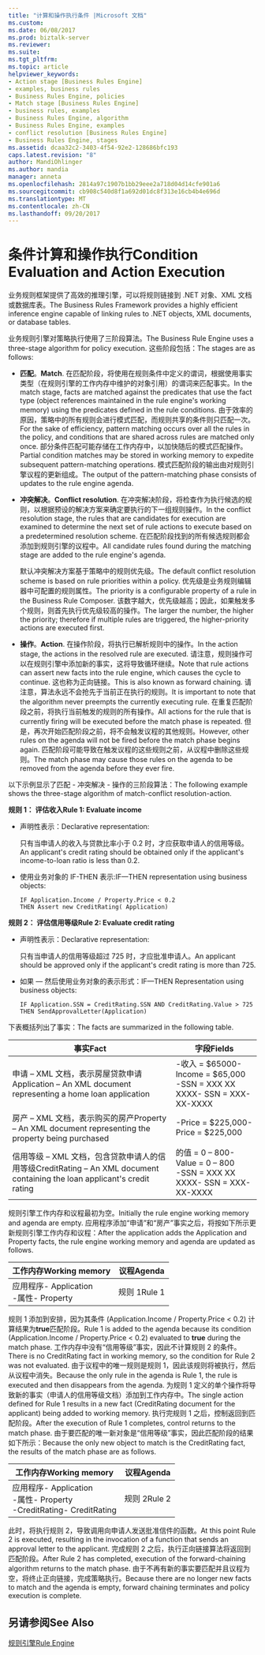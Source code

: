 ```yaml
---
title: "计算和操作执行条件 |Microsoft 文档"
ms.custom: 
ms.date: 06/08/2017
ms.prod: biztalk-server
ms.reviewer: 
ms.suite: 
ms.tgt_pltfrm: 
ms.topic: article
helpviewer_keywords:
- Action stage [Business Rules Engine]
- examples, business rules
- Business Rules Engine, policies
- Match stage [Business Rules Engine]
- business rules, examples
- Business Rules Engine, algorithm
- Business Rules Engine, examples
- conflict resolution [Business Rules Engine]
- Business Rules Engine, stages
ms.assetid: dcaa32c2-3403-4f54-92e2-128686bfc193
caps.latest.revision: "8"
author: MandiOhlinger
ms.author: mandia
manager: anneta
ms.openlocfilehash: 2814a97c1907b1bb29eee2a718d04d14cfe901a6
ms.sourcegitcommit: cb908c540d8f1a692d01dc8f313e16cb4b4e696d
ms.translationtype: MT
ms.contentlocale: zh-CN
ms.lasthandoff: 09/20/2017
---
```

# <a name="condition-evaluation-and-action-execution"></a><span data-ttu-id="843a3-102">条件计算和操作执行</span><span class="sxs-lookup"><span data-stu-id="843a3-102">Condition Evaluation and Action Execution</span></span>
<span data-ttu-id="843a3-103">业务规则框架提供了高效的推理引擎，可以将规则链接到 .NET 对象、XML 文档或数据库表。</span><span class="sxs-lookup"><span data-stu-id="843a3-103">The Business Rules Framework provides a highly efficient inference engine capable of linking rules to .NET objects, XML documents, or database tables.</span></span>  
  
 <span data-ttu-id="843a3-104">业务规则引擎对策略执行使用了三阶段算法。</span><span class="sxs-lookup"><span data-stu-id="843a3-104">The Business Rule Engine uses a three-stage algorithm for policy execution.</span></span> <span data-ttu-id="843a3-105">这些阶段包括：</span><span class="sxs-lookup"><span data-stu-id="843a3-105">The stages are as follows:</span></span>  
  
-   <span data-ttu-id="843a3-106">**匹配**。</span><span class="sxs-lookup"><span data-stu-id="843a3-106">**Match**.</span></span> <span data-ttu-id="843a3-107">在匹配阶段，将使用在规则条件中定义的谓词，根据使用事实类型（在规则引擎的工作内存中维护的对象引用）的谓词来匹配事实。</span><span class="sxs-lookup"><span data-stu-id="843a3-107">In the match stage, facts are matched against the predicates that use the fact type (object references maintained in the rule engine's working memory) using the predicates defined in the rule conditions.</span></span> <span data-ttu-id="843a3-108">由于效率的原因，策略中的所有规则会进行模式匹配，而规则共享的条件则只匹配一次。</span><span class="sxs-lookup"><span data-stu-id="843a3-108">For the sake of efficiency, pattern matching occurs over all the rules in the policy, and conditions that are shared across rules are matched only once.</span></span> <span data-ttu-id="843a3-109">部分条件匹配可能存储在工作内存中，以加快随后的模式匹配操作。</span><span class="sxs-lookup"><span data-stu-id="843a3-109">Partial condition matches may be stored in working memory to expedite subsequent pattern-matching operations.</span></span> <span data-ttu-id="843a3-110">模式匹配阶段的输出由对规则引擎议程的更新组成。</span><span class="sxs-lookup"><span data-stu-id="843a3-110">The output of the pattern-matching phase consists of updates to the rule engine agenda.</span></span>  
  
-   <span data-ttu-id="843a3-111">**冲突解决**。</span><span class="sxs-lookup"><span data-stu-id="843a3-111">**Conflict resolution**.</span></span> <span data-ttu-id="843a3-112">在冲突解决阶段，将检查作为执行候选的规则，以根据预设的解决方案来确定要执行的下一组规则操作。</span><span class="sxs-lookup"><span data-stu-id="843a3-112">In the conflict resolution stage, the rules that are candidates for execution are examined to determine the next set of rule actions to execute based on a predetermined resolution scheme.</span></span> <span data-ttu-id="843a3-113">在匹配阶段找到的所有候选规则都会添加到规则引擎的议程中。</span><span class="sxs-lookup"><span data-stu-id="843a3-113">All candidate rules found during the matching stage are added to the rule engine's agenda.</span></span>  
  
     <span data-ttu-id="843a3-114">默认冲突解决方案基于策略中的规则优先级。</span><span class="sxs-lookup"><span data-stu-id="843a3-114">The default conflict resolution scheme is based on rule priorities within a policy.</span></span> <span data-ttu-id="843a3-115">优先级是业务规则编辑器中可配置的规则属性。</span><span class="sxs-lookup"><span data-stu-id="843a3-115">The priority is a configurable property of a rule in the Business Rule Composer.</span></span> <span data-ttu-id="843a3-116">该数字越大，优先级越高；因此，如果触发多个规则，则首先执行优先级较高的操作。</span><span class="sxs-lookup"><span data-stu-id="843a3-116">The larger the number, the higher the priority; therefore if multiple rules are triggered, the higher-priority actions are executed first.</span></span>  
  
-   <span data-ttu-id="843a3-117">**操作**。</span><span class="sxs-lookup"><span data-stu-id="843a3-117">**Action**.</span></span> <span data-ttu-id="843a3-118">在操作阶段，将执行已解析规则中的操作。</span><span class="sxs-lookup"><span data-stu-id="843a3-118">In the action stage, the actions in the resolved rule are executed.</span></span> <span data-ttu-id="843a3-119">请注意，规则操作可以在规则引擎中添加新的事实，这将导致循环继续。</span><span class="sxs-lookup"><span data-stu-id="843a3-119">Note that rule actions can assert new facts into the rule engine, which causes the cycle to continue.</span></span> <span data-ttu-id="843a3-120">这也称为正向链接。</span><span class="sxs-lookup"><span data-stu-id="843a3-120">This is also known as forward chaining.</span></span> <span data-ttu-id="843a3-121">请注意，算法永远不会抢先于当前正在执行的规则。</span><span class="sxs-lookup"><span data-stu-id="843a3-121">It is important to note that the algorithm never preempts the currently executing rule.</span></span> <span data-ttu-id="843a3-122">在重复匹配阶段之前，将执行当前触发的规则的所有操作。</span><span class="sxs-lookup"><span data-stu-id="843a3-122">All actions for the rule that is currently firing will be executed before the match phase is repeated.</span></span> <span data-ttu-id="843a3-123">但是，再次开始匹配阶段之前，将不会触发议程的其他规则。</span><span class="sxs-lookup"><span data-stu-id="843a3-123">However, other rules on the agenda will not be fired before the match phase begins again.</span></span> <span data-ttu-id="843a3-124">匹配阶段可能导致在触发议程的这些规则之前，从议程中删除这些规则。</span><span class="sxs-lookup"><span data-stu-id="843a3-124">The match phase may cause those rules on the agenda to be removed from the agenda before they ever fire.</span></span>  
  
 <span data-ttu-id="843a3-125">以下示例显示了匹配 - 冲突解决 - 操作的三阶段算法：</span><span class="sxs-lookup"><span data-stu-id="843a3-125">The following example shows the three-stage algorithm of match-conflict resolution-action.</span></span>  
  
 <span data-ttu-id="843a3-126">**规则 1： 评估收入**</span><span class="sxs-lookup"><span data-stu-id="843a3-126">**Rule 1: Evaluate income**</span></span>  
  
-   <span data-ttu-id="843a3-127">声明性表示：</span><span class="sxs-lookup"><span data-stu-id="843a3-127">Declarative representation:</span></span>  
  
     <span data-ttu-id="843a3-128">只有当申请人的收入与贷款比率小于 0.2 时，才应获取申请人的信用等级。</span><span class="sxs-lookup"><span data-stu-id="843a3-128">An applicant's credit rating should be obtained only if the applicant's income-to-loan ratio is less than 0.2.</span></span>  
  
-   <span data-ttu-id="843a3-129">使用业务对象的 IF-THEN 表示:</span><span class="sxs-lookup"><span data-stu-id="843a3-129">IF—THEN representation using business objects:</span></span>  
  
    ```  
    IF Application.Income / Property.Price < 0.2    
    THEN Assert new CreditRating( Application)   
    ```  
  
 <span data-ttu-id="843a3-130">**规则 2： 评估信用等级**</span><span class="sxs-lookup"><span data-stu-id="843a3-130">**Rule 2: Evaluate credit rating**</span></span>  
  
-   <span data-ttu-id="843a3-131">声明性表示：</span><span class="sxs-lookup"><span data-stu-id="843a3-131">Declarative representation:</span></span>  
  
     <span data-ttu-id="843a3-132">只有当申请人的信用等级超过 725 时，才应批准申请人。</span><span class="sxs-lookup"><span data-stu-id="843a3-132">An applicant should be approved only if the applicant's credit rating is more than 725.</span></span>  
  
-   <span data-ttu-id="843a3-133">如果 — 然后使用业务对象的表示形式：</span><span class="sxs-lookup"><span data-stu-id="843a3-133">IF—THEN Representation using business objects:</span></span>  
  
    ```  
    IF Application.SSN = CreditRating.SSN AND CreditRating.Value > 725    
    THEN SendApprovalLetter(Application)    
    ```  
  
 <span data-ttu-id="843a3-134">下表概括列出了事实：</span><span class="sxs-lookup"><span data-stu-id="843a3-134">The facts are summarized in the following table.</span></span>  
  
|<span data-ttu-id="843a3-135">事实</span><span class="sxs-lookup"><span data-stu-id="843a3-135">Fact</span></span>|<span data-ttu-id="843a3-136">字段</span><span class="sxs-lookup"><span data-stu-id="843a3-136">Fields</span></span>|  
|----------|------------|  
|<span data-ttu-id="843a3-137">申请 – XML 文档，表示房屋贷款申请</span><span class="sxs-lookup"><span data-stu-id="843a3-137">Application – An XML document representing a home loan application</span></span>|<span data-ttu-id="843a3-138">-收入 = $65000</span><span class="sxs-lookup"><span data-stu-id="843a3-138">-   Income = $65,000</span></span><br /><span data-ttu-id="843a3-139">-SSN = XXX XX XXXX</span><span class="sxs-lookup"><span data-stu-id="843a3-139">-   SSN = XXX-XX-XXXX</span></span>|  
|<span data-ttu-id="843a3-140">房产 – XML 文档，表示购买的房产</span><span class="sxs-lookup"><span data-stu-id="843a3-140">Property – An XML document representing the property being purchased</span></span>|<span data-ttu-id="843a3-141">-Price = $225,000</span><span class="sxs-lookup"><span data-stu-id="843a3-141">-   Price = $225,000</span></span>|  
|<span data-ttu-id="843a3-142">信用等级 – XML 文档，包含贷款申请人的信用等级</span><span class="sxs-lookup"><span data-stu-id="843a3-142">CreditRating – An XML document containing the loan applicant's credit rating</span></span>|<span data-ttu-id="843a3-143">的值 = 0 – 800</span><span class="sxs-lookup"><span data-stu-id="843a3-143">-   Value = 0 – 800</span></span><br /><span data-ttu-id="843a3-144">-SSN = XXX XX XXXX</span><span class="sxs-lookup"><span data-stu-id="843a3-144">-   SSN = XXX-XX-XXXX</span></span>|  
  
 <span data-ttu-id="843a3-145">规则引擎工作内存和议程最初为空。</span><span class="sxs-lookup"><span data-stu-id="843a3-145">Initially the rule engine working memory and agenda are empty.</span></span> <span data-ttu-id="843a3-146">应用程序添加“申请”和“房产”事实之后，将按如下所示更新规则引擎工作内存和议程：</span><span class="sxs-lookup"><span data-stu-id="843a3-146">After the application adds the Application and Property facts, the rule engine working memory and agenda are updated as follows.</span></span>  
  
|<span data-ttu-id="843a3-147">工作内存</span><span class="sxs-lookup"><span data-stu-id="843a3-147">Working memory</span></span>|<span data-ttu-id="843a3-148">议程</span><span class="sxs-lookup"><span data-stu-id="843a3-148">Agenda</span></span>|  
|--------------------|------------|  
|<span data-ttu-id="843a3-149">应用程序</span><span class="sxs-lookup"><span data-stu-id="843a3-149">-   Application</span></span><br /><span data-ttu-id="843a3-150">-属性</span><span class="sxs-lookup"><span data-stu-id="843a3-150">-   Property</span></span>|<span data-ttu-id="843a3-151">规则 1</span><span class="sxs-lookup"><span data-stu-id="843a3-151">Rule 1</span></span>|  
  
 <span data-ttu-id="843a3-152">规则 1 添加到安排，因为其条件 (Application.Income / Property.Price < 0.2) 计算结果为**true**匹配阶段。</span><span class="sxs-lookup"><span data-stu-id="843a3-152">Rule 1 is added to the agenda because its condition (Application.Income / Property.Price < 0.2) evaluated to **true** during the match phase.</span></span> <span data-ttu-id="843a3-153">工作内存中没有“信用等级”事实，因此不计算规则 2 的条件。</span><span class="sxs-lookup"><span data-stu-id="843a3-153">There is no CreditRating fact in working memory, so the condition for Rule 2 was not evaluated.</span></span> <span data-ttu-id="843a3-154">由于议程中的唯一规则是规则 1，因此该规则将被执行，然后从议程中消失。</span><span class="sxs-lookup"><span data-stu-id="843a3-154">Because the only rule in the agenda is Rule 1, the rule is executed and then disappears from the agenda.</span></span> <span data-ttu-id="843a3-155">为规则 1 定义的单个操作将导致新的事实（申请人的信用等级文档）添加到工作内存中。</span><span class="sxs-lookup"><span data-stu-id="843a3-155">The single action defined for Rule 1 results in a new fact (CreditRating document for the applicant) being added to working memory.</span></span> <span data-ttu-id="843a3-156">执行完规则 1 之后，控制返回到匹配阶段。</span><span class="sxs-lookup"><span data-stu-id="843a3-156">After the execution of Rule 1 completes, control returns to the match phase.</span></span> <span data-ttu-id="843a3-157">由于要匹配的唯一新对象是“信用等级”事实，因此匹配阶段的结果如下所示：</span><span class="sxs-lookup"><span data-stu-id="843a3-157">Because the only new object to match is the CreditRating fact, the results of the match phase are as follows.</span></span>  
  
|<span data-ttu-id="843a3-158">工作内存</span><span class="sxs-lookup"><span data-stu-id="843a3-158">Working memory</span></span>|<span data-ttu-id="843a3-159">议程</span><span class="sxs-lookup"><span data-stu-id="843a3-159">Agenda</span></span>|  
|--------------------|------------|  
|<span data-ttu-id="843a3-160">应用程序</span><span class="sxs-lookup"><span data-stu-id="843a3-160">-   Application</span></span><br /><span data-ttu-id="843a3-161">-属性</span><span class="sxs-lookup"><span data-stu-id="843a3-161">-   Property</span></span><br /><span data-ttu-id="843a3-162">-CreditRating</span><span class="sxs-lookup"><span data-stu-id="843a3-162">-   CreditRating</span></span>|<span data-ttu-id="843a3-163">规则 2</span><span class="sxs-lookup"><span data-stu-id="843a3-163">Rule 2</span></span>|  
  
 <span data-ttu-id="843a3-164">此时，将执行规则 2，导致调用向申请人发送批准信件的函数。</span><span class="sxs-lookup"><span data-stu-id="843a3-164">At this point Rule 2 is executed, resulting in the invocation of a function that sends an approval letter to the applicant.</span></span> <span data-ttu-id="843a3-165">完成规则 2 之后，执行正向链接算法将返回到匹配阶段。</span><span class="sxs-lookup"><span data-stu-id="843a3-165">After Rule 2 has completed, execution of the forward-chaining algorithm returns to the match phase.</span></span> <span data-ttu-id="843a3-166">由于不再有新的事实要匹配并且议程为空，将终止正向链接，完成策略执行。</span><span class="sxs-lookup"><span data-stu-id="843a3-166">Because there are no longer new facts to match and the agenda is empty, forward chaining terminates and policy execution is complete.</span></span>  
  
## <a name="see-also"></a><span data-ttu-id="843a3-167">另请参阅</span><span class="sxs-lookup"><span data-stu-id="843a3-167">See Also</span></span>  
 [<span data-ttu-id="843a3-168">规则引擎</span><span class="sxs-lookup"><span data-stu-id="843a3-168">Rule Engine</span></span>](../core/rule-engine.md)